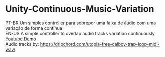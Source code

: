 # Unity-Continuous-Music-Variation
PT-BR Um simples controller para sobrepor uma faixa de áudio com uma variação de forma contínua
<br>
EN-US A simple controller to overlap audio tracks variation continuously
<br>
[Youtube Demo](https://www.youtube.com/watch?v=ho8g-N6Q98I)
<br>
Audio tracks by: https://dripchord.com/utopia-free-calboy-trap-loop-midi-wav/
